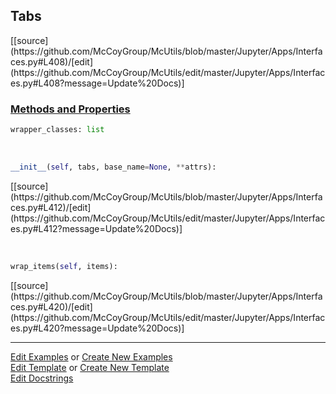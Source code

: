 ## <a id="McUtils.Jupyter.Apps.Interfaces.Tabs">Tabs</a> 
<div class="docs-source-link" markdown="1">
[[source](https://github.com/McCoyGroup/McUtils/blob/master/Jupyter/Apps/Interfaces.py#L408)/[edit](https://github.com/McCoyGroup/McUtils/edit/master/Jupyter/Apps/Interfaces.py#L408?message=Update%20Docs)]
</div>



<div class="collapsible-section">
 <div class="collapsible-section collapsible-section-header" markdown="1">
 
### <a class="collapse-link" data-toggle="collapse" href="#methods">Methods and Properties</a> <a class="float-right" data-toggle="collapse" href="#methods"><i class="fa fa-chevron-down"></i></a>

 </div>
 <div class="collapsible-section collapsible-section-body collapse" id="methods" markdown="1">

```python
wrapper_classes: list
```
<a id="McUtils.Jupyter.Apps.Interfaces.Tabs.__init__" class="docs-object-method">&nbsp;</a> 
```python
__init__(self, tabs, base_name=None, **attrs): 
```
<div class="docs-source-link" markdown="1">
[[source](https://github.com/McCoyGroup/McUtils/blob/master/Jupyter/Apps/Interfaces.py#L412)/[edit](https://github.com/McCoyGroup/McUtils/edit/master/Jupyter/Apps/Interfaces.py#L412?message=Update%20Docs)]
</div>

<a id="McUtils.Jupyter.Apps.Interfaces.Tabs.wrap_items" class="docs-object-method">&nbsp;</a> 
```python
wrap_items(self, items): 
```
<div class="docs-source-link" markdown="1">
[[source](https://github.com/McCoyGroup/McUtils/blob/master/Jupyter/Apps/Interfaces.py#L420)/[edit](https://github.com/McCoyGroup/McUtils/edit/master/Jupyter/Apps/Interfaces.py#L420?message=Update%20Docs)]
</div>

 </div>
</div>




___

[Edit Examples](https://github.com/McCoyGroup/McUtils/edit/gh-pages/ci/examples/McUtils/Jupyter/Apps/Interfaces/Tabs.md) or 
[Create New Examples](https://github.com/McCoyGroup/McUtils/new/gh-pages/?filename=ci/examples/McUtils/Jupyter/Apps/Interfaces/Tabs.md) <br/>
[Edit Template](https://github.com/McCoyGroup/McUtils/edit/gh-pages/ci/docs/McUtils/Jupyter/Apps/Interfaces/Tabs.md) or 
[Create New Template](https://github.com/McCoyGroup/McUtils/new/gh-pages/?filename=ci/docs/templates/McUtils/Jupyter/Apps/Interfaces/Tabs.md) <br/>
[Edit Docstrings](https://github.com/McCoyGroup/McUtils/edit/master/Jupyter/Apps/Interfaces.py#L408?message=Update%20Docs)